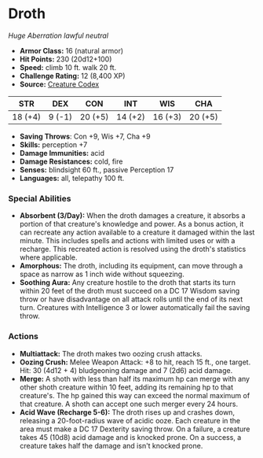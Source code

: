 # Droth

*Huge* *Aberration* *lawful neutral*

- **Armor Class:** 16 (natural armor)
- **Hit Points:** 230 (20d12+100)
- **Speed:** climb 10 ft. walk 20 ft.
- **Challenge Rating:** 12 (8,400 XP)
- **Source:** [Creature Codex](https://koboldpress.com/kpstore/product/creature-codex-for-5th-edition-dnd/)

| STR | DEX | CON | INT | WIS | CHA |
| --- | --- | --- | --- | --- | --- |
| 18 (+4) | 9 (-1) | 20 (+5) | 14 (+2) | 16 (+3) | 20 (+5) |

- **Saving Throws**: Con +9, Wis +7, Cha +9
- **Skills:** perception +7
- **Damage Immunities:** acid
- **Damage Resistances:** cold, fire
- **Senses:** blindsight 60 ft., passive Perception 17
- **Languages:** all, telepathy 100 ft.
### Special Abilities
- **Absorbent (3/Day):** When the droth damages a creature, it absorbs a portion of that creature's knowledge and power. As a bonus action, it can recreate any action available to a creature it damaged within the last minute. This includes spells and actions with limited uses or with a recharge. This recreated action is resolved using the droth's statistics where applicable.
- **Amorphous:** The droth, including its equipment, can move through a space as narrow as 1 inch wide without squeezing.
- **Soothing Aura:** Any creature hostile to the droth that starts its turn within 20 feet of the droth must succeed on a DC 17 Wisdom saving throw or have disadvantage on all attack rolls until the end of its next turn. Creatures with Intelligence 3 or lower automatically fail the saving throw.
### Actions
- **Multiattack:** The droth makes two oozing crush attacks.
- **Oozing Crush:** Melee Weapon Attack: +8 to hit, reach 15 ft., one target. Hit: 30 (4d12 + 4) bludgeoning damage and 7 (2d6) acid damage.
- **Merge:** A shoth with less than half its maximum hp can merge with any other shoth creature within 10 feet, adding its remaining hp to that creature's. The hp gained this way can exceed the normal maximum of that creature. A shoth can accept one such merger every 24 hours.
- **Acid Wave (Recharge 5-6):** The droth rises up and crashes down, releasing a 20-foot-radius wave of acidic ooze. Each creature in the area must make a DC 17 Dexterity saving throw. On a failure, a creature takes 45 (10d8) acid damage and is knocked prone. On a success, a creature takes half the damage and isn't knocked prone.
